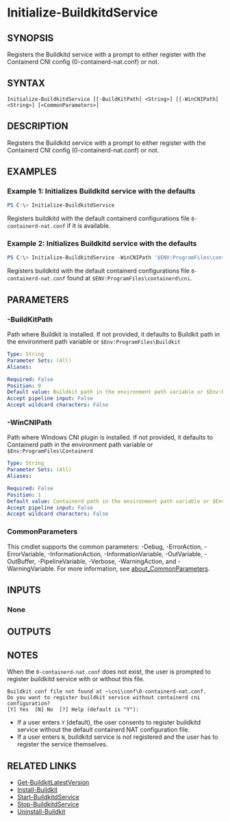 ﻿---
external help file: ContainerToolsForWindows.psm1-help.xml
Module Name: ContainerToolsForWindows
online version:
schema: 2.0.0
---

# Initialize-BuildkitdService

## SYNOPSIS

Registers the Buildkitd service with a prompt to either register with the Containerd CNI config (0-containerd-nat.conf) or not.

## SYNTAX

```
Initialize-BuildkitdService [[-BuildKitPath] <String>] [[-WinCNIPath] <String>] [<CommonParameters>]
```

## DESCRIPTION

Registers the Buildkitd service with a prompt to either register with the Containerd CNI config (0-containerd-nat.conf) or not.

## EXAMPLES

### Example 1: Initializes Buildkitd service with the defaults

```powershell
PS C:\> Initialize-BuildkitdService
```

Registers buildkitd with the default containerd configurations file `0-containerd-nat.conf` if it is available.

### Example 2: Initializes Buildkitd service with the defaults

```powershell
PS C:\> Initialize-BuildkitdService -WinCNIPath '$ENV:ProgramFiles\containerd\cni' -BuildKitPath '$ENV:ProgramFiles\Buildkit'
```

Registers buildkitd with the default containerd configurations file `0-containerd-nat.conf` found at `$ENV:ProgramFiles\containerd\cni`.

## PARAMETERS

### -BuildKitPath

Path where Buildkit is installed. If not provided, it defaults to Buildkit path in the environment path variable or `$Env:ProgramFiles\Buildkit`

```yaml
Type: String
Parameter Sets: (All)
Aliases:

Required: False
Position: 0
Default value: Buildkit path in the environment path variable or $Env:ProgramFiles\Buildkit
Accept pipeline input: False
Accept wildcard characters: False
```

### -WinCNIPath

Path where Windows CNI plugin is installed. If not provided, it defaults to Containerd path in the environment path variable or `$Env:ProgramFiles\Containerd`

```yaml
Type: String
Parameter Sets: (All)
Aliases:

Required: False
Position: 1
Default value: Containerd path in the environment path variable or $Env:ProgramFiles\Containerd
Accept pipeline input: False
Accept wildcard characters: False
```

### CommonParameters

This cmdlet supports the common parameters: -Debug, -ErrorAction, -ErrorVariable, -InformationAction, -InformationVariable, -OutVariable, -OutBuffer, -PipelineVariable, -Verbose, -WarningAction, and -WarningVariable. For more information, see [about_CommonParameters](http://go.microsoft.com/fwlink/?LinkID=113216).

## INPUTS

### None

## OUTPUTS

## NOTES

When the `0-containerd-nat.conf` does not exist, the user is prompted to register buildkitd service with or without this file.

```Output
Buildkit conf file not found at ~\cni\conf\0-containerd-nat.conf.
Do you want to register buildkit service without containerd cni configuration?
[Y] Yes  [N] No  [?] Help (default is "Y"):
```

- If a user enters `Y` (default), the user consents to register buildkitd service without the default containerd NAT configuration file.
- If a user enters `N`, buildkitd service is not registered and the user has to register the service themselves.

## RELATED LINKS

- [Get-BuildkitLatestVersion](Get-BuildkitLatestVersion.md)
- [Install-Buildkit](Install-Buildkit.md)
- [Start-BuildkitdService](Start-BuildkitdService.md)
- [Stop-BuildkitdService](Stop-BuildkitdService.md)
- [Uninstall-Buildkit](Uninstall-Buildkit.md)
